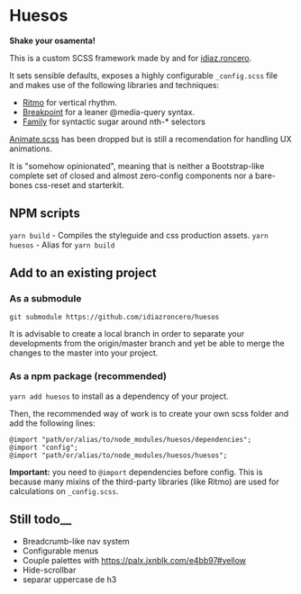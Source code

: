 # Huesos

__Shake your osamenta!__

This is a custom SCSS framework made by and for [idiaz.roncero](http://idiazroncero.com).

It sets sensible defaults, exposes a highly configurable `_config.scss` file and makes use of the following libraries and techniques:

- [Ritmo](https://github.com/marzeelabs/ritmo) for vertical rhythm.
- [Breakpoint](http://breakpoint-sass.com/) for a leaner @media-query syntax.
- [Family](https://lukyvj.github.io/family.scss/) for syntactic sugar around nth-* selectors

[Animate.scss](https://github.com/geoffgraham/animate.scss) has been dropped but is still a recomendation for handling UX animations.

It is "somehow opinionated", meaning that is neither a Bootstrap-like complete set of closed and almost zero-config components nor a bare-bones css-reset and starterkit.

## NPM scripts

`yarn build` - Compiles the styleguide and css production assets.
`yarn huesos` - Alias for `yarn build`


## Add to an existing project

### As a submodule

`git submodule https://github.com/idiazroncero/huesos`

It is advisable to create a local branch in order to separate your developments from the origin/master branch and yet be able to merge the changes to the master into your project.

### As a npm package (recommended)

`yarn add huesos` to install as a dependency of your project.

Then, the recommended way of work is to create your own scss folder and add the following lines:

````
@import "path/or/alias/to/node_modules/huesos/dependencies";
@import "config";
@import "path/or/alias/to/node_modules/huesos/huesos";
````

__Important:__ you need to `@import` dependencies before config. This is because many mixins of the third-party libraries (like Ritmo) are used for calculations on `_config.scss`.

## Still todo__

- Breadcrumb-like nav system
- Configurable menus
- Couple palettes with https://palx.jxnblk.com/e4bb97#yellow
- Hide-scrollbar
- separar uppercase de h3


